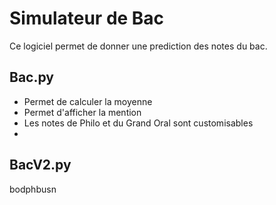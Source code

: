 # Simulateur de Bac
Ce logiciel permet de donner une prediction des notes du bac.

## Bac.py

- Permet de calculer la moyenne
- Permet d'afficher la mention
- Les notes de Philo et du Grand Oral sont customisables
- 

## BacV2.py
bodphbusn
